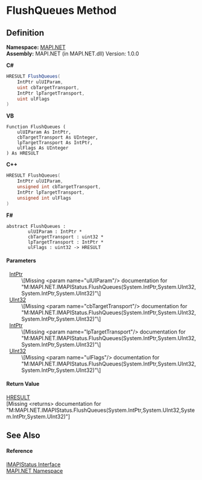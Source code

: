 # FlushQueues Method




## Definition
**Namespace:** <a href="5bef4637-66f8-16d4-e5f4-4d0da57a1538.md">MAPI.NET</a>  
**Assembly:** MAPI.NET (in MAPI.NET.dll) Version: 1.0.0

**C#**
``` C#
HRESULT FlushQueues(
	IntPtr ulUIParam,
	uint cbTargetTransport,
	IntPtr lpTargetTransport,
	uint ulFlags
)
```
**VB**
``` VB
Function FlushQueues ( 
	ulUIParam As IntPtr,
	cbTargetTransport As UInteger,
	lpTargetTransport As IntPtr,
	ulFlags As UInteger
) As HRESULT
```
**C++**
``` C++
HRESULT FlushQueues(
	IntPtr ulUIParam, 
	unsigned int cbTargetTransport, 
	IntPtr lpTargetTransport, 
	unsigned int ulFlags
)
```
**F#**
``` F#
abstract FlushQueues : 
        ulUIParam : IntPtr * 
        cbTargetTransport : uint32 * 
        lpTargetTransport : IntPtr * 
        ulFlags : uint32 -> HRESULT 
```



#### Parameters
<dl><dt>  <a href="https://learn.microsoft.com/dotnet/api/system.intptr" target="_blank" rel="noopener noreferrer">IntPtr</a></dt><dd>\[Missing &lt;param name="ulUIParam"/&gt; documentation for "M:MAPI.NET.IMAPIStatus.FlushQueues(System.IntPtr,System.UInt32,System.IntPtr,System.UInt32)"\]</dd><dt>  <a href="https://learn.microsoft.com/dotnet/api/system.uint32" target="_blank" rel="noopener noreferrer">UInt32</a></dt><dd>\[Missing &lt;param name="cbTargetTransport"/&gt; documentation for "M:MAPI.NET.IMAPIStatus.FlushQueues(System.IntPtr,System.UInt32,System.IntPtr,System.UInt32)"\]</dd><dt>  <a href="https://learn.microsoft.com/dotnet/api/system.intptr" target="_blank" rel="noopener noreferrer">IntPtr</a></dt><dd>\[Missing &lt;param name="lpTargetTransport"/&gt; documentation for "M:MAPI.NET.IMAPIStatus.FlushQueues(System.IntPtr,System.UInt32,System.IntPtr,System.UInt32)"\]</dd><dt>  <a href="https://learn.microsoft.com/dotnet/api/system.uint32" target="_blank" rel="noopener noreferrer">UInt32</a></dt><dd>\[Missing &lt;param name="ulFlags"/&gt; documentation for "M:MAPI.NET.IMAPIStatus.FlushQueues(System.IntPtr,System.UInt32,System.IntPtr,System.UInt32)"\]</dd></dl>

#### Return Value
<a href="50596607-a328-ef10-6ea9-0448fbb7d197.md">HRESULT</a>  
\[Missing &lt;returns&gt; documentation for "M:MAPI.NET.IMAPIStatus.FlushQueues(System.IntPtr,System.UInt32,System.IntPtr,System.UInt32)"\]

## See Also


#### Reference
<a href="e0749ad9-46d7-9716-4d9d-030334fc0ed3.md">IMAPIStatus Interface</a>  
<a href="5bef4637-66f8-16d4-e5f4-4d0da57a1538.md">MAPI.NET Namespace</a>  
